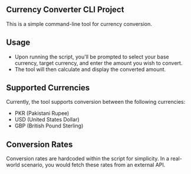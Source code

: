 ## Currency Converter CLI Project
This is a simple command-line tool for currency conversion.

## Usage
- Upon running the script, you'll be prompted to select your base currency, target currency, and enter the amount you wish to convert.
- The tool will then calculate and display the converted amount.

## Supported Currencies
Currently, the tool supports conversion between the following currencies:

- PKR (Pakistani Rupee)
- USD (United States Dollar)
- GBP (British Pound Sterling)

## Conversion Rates
Conversion rates are hardcoded within the script for simplicity. In a real-world scenario, you would fetch these rates from an external API.

